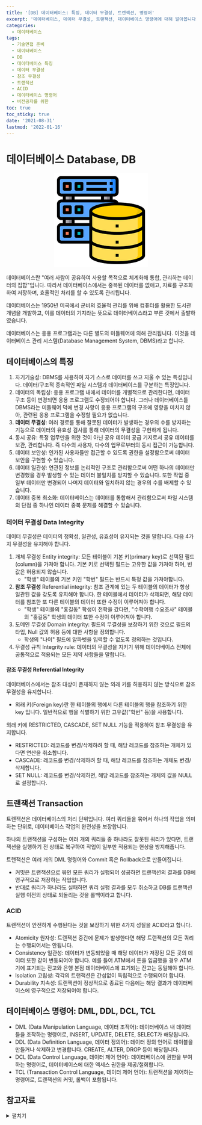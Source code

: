 ```yaml
---
title: '[DB] 데이터베이스: 특징, 데이터 무결성, 트랜잭션, 명령어'
excerpt: '데이터베이스, 데이터 무결성, 트랜잭션, 데이터베이스 명령어에 대해 알아봅니다.'
categories:
  - 데이터베이스
tags:
  - 기술면접 준비
  - 데이터베이스
  - DB
  - 데이터베이스 특징
  - 데이터 무결성
  - 참조 무결성
  - 트랜잭션
  - ACID
  - 데이터베이스 명령어
  - 비전공자를 위한
toc: true
toc_sticky: true
date: '2021-08-31'
lastmod: '2022-01-16'
---
```


# 데이터베이스 Database, DB

<p align="center"><img src="/assets/images/database.png"></p>

데이터베이스란 "여러 사람이 공유하여 사용할 목적으로 체계화해 통합, 관리하는 데이터의 집합"입니다. 따라서 데이터베이스에서는 중복된 데이터를 없애고, 자료를 구조화하여 저장하며, 효율적인 처리를 할 수 있도록 관리됩니다.

데이터베이스는 1950년 미국에서 군비의 효율적 관리를 위해 컴퓨터를 활용한 도서관 개념을 개발하고, 이를 데이터의 기지라는 뜻으로 데이터베이스라고 부른 것에서 출발하였습니다. 

데이터베이스는 응용 프로그램과는 다른 별도의 미들웨어에 의해 관리됩니다. 이것을 데이터베이스 관리 시스템(Database Management System, DBMS)라고 합니다.

## 데이터베이스의 특징

1. 자기기술성: DBMS를 사용하여 자기 스스로 데이터를 쓰고 지울 수 있는 특성입니다. 데이터/구조적 종속적인 파일 시스템과 데이터베이스를 구분하는 특징입니다.
2. 데이터의 독립성: 응용 프로그램 내에서 데이터를 개별적으로 관리한다면, 데이터 구조 등이 변경되면 응용 프로그램도 수정되어야 합니다. 그러나 데이터베이스틑 DBMS라는 미들웨어 덕에 변경 사항이 응용 프로그램의 구조에 영향을 미치지 않아, 관련된 응용 프로그램을 수정할 필요가 없습니다.
3. **데이터 무결성**: 여러 경로를 통해 잘못된 데이터가 발생하는 경우의 수를 방지하는 기능으로 데이터의 유효성 검사를 통해 데이터의 무결성을 구현하게 됩니다.
4. 동시 공유: 특정 업무만을 위한 것이 아닌 공유 데이터 공급 기지로서 공유 데이터를 보관, 관리합니다. 즉 다수의 사용자, 다수의 업무로부터의 동시 접근이 가능합니다.
5. 데이터 보안성: 인가된 사용자들만 접근할 수 있도록 권한을 설정함으로써 데이터 보안을 구현할 수 있습니다.
6. 데이터 일관성: 연관된 정보를 논리적인 구조로 관리함으로써 어떤 하나의 데이터만 변경했을 경우 발생할 수 있는 데이터 불일치를 방지할 수 있습니다. 또한 작업 중 일부 데이터만 변경되어 나머지 데이터와 일치하지 않는 경우의 수를 배제할 수 있습니다.
7. 데이터 중복 최소화: 데이터베이스는 데이터를 통합해서 관리함으로써 파일 시스템의 단점 중 하나인 데이터 중복 문제를 해결할 수 있습니다.

### 데이터 무결성 Data Integrity

데이터 무결성은 데이터의 정확성, 일관성, 유효성이 유지되는 것을 말합니다. 다음 4가지 무결성을 유지해야 합니다.

1. 개체 무결성 Entity integrity: 모든 테이블이 기본 키(primary key)로 선택된 필드 (column)을 가져야 합니다. 기본 키로 선택된 필드는 고유한 값을 가져야 하며, 빈 값은 허용되지 않습니다.
    - "학생" 테이블의 기본 키인 "학번" 필드는 반드시 특정 값을 가져야합니다.
2. **참조 무결성** Referential integrity: 참조 관계에 있는 두 테이블의 데이터가 항상 일관된 값을 갖도록 유지해야 합니다. 한 테이블에서 데이터가 삭제되면, 해당 데이터를 참조한 또 다른 테이블의 데이터 또한 수정이 이루어져야 합니다.
   - "학생" 테이블의 "홍길동" 학생이 전학을 갔다면, "수학여행 수요조사" 테이블의 "홍길동" 학생의 데이터 또한 수정이 이루어져야 합니다.
3. 도메인 무결성 Domain integrity: 필드의 무결성을 보장하기 위한 것으로 필드의 타입, Null 값의 허용 등에 대한 사항을 정의합니다.
   - 학생의 "나이" 필드에 알파벳을 입력할 수 없도록 정의하는 것입니다.
4. 무결성 규칙 Integrity rule: 데이터의 무결성을 지키기 위해 데이터베이스 전체에 공통적으로 적용되는 모든 제약 사항들을 말합니다.

#### 참조 무결성 Referential Integrity

데이터베이스에서는 참조 대상이 존재하지 않는 외래 키를 허용하지 않는 방식으로 참조 무결성을 유지합니다.

- 외래 키(Foreign key)란 한 테이블의 행에서 다른 테이블의 행을 참조하기 위한 key 입니다. 일반적으로 행을 식별하기 위한 고유값("학번" 등)을 사용합니다. 

외래 키에 RESTRICTED, CASCADE, SET NULL 기능을 적용하여 참조 무결성을 유지합니다.

- RESTRICTED: 레코드를 변경/삭제하려 할 때, 해당 레코드를 참조하는 개체가 있다면 연산을 취소합니다.
- CASCADE: 레코드를 변경/삭제하려 할 때, 해당 레코드를 참조하는 개체도 변경/삭제합니다.
- SET NULL: 레코드를 변경/삭제하면, 해당 레코드를 참조하는 개체의 값을 NULL로 설정합니다.

## 트랜잭션 Transaction

트랜잭션은 데이터베이스의 처리 단위입니다. 여러 쿼리들을 묶어서 하나의 작업을 의미하는 단위로, 데이터베이스 작업의 완전성을 보장합니다.

하나의 트랜잭션을 구성하는 여러 개의 쿼리들 중 하나라도 잘못된 쿼리가 있다면, 트랜잭션을 실행하기 전 상태로 복구하여 작업이 일부만 적용되는 현상을 방지해줍니다.

트랜잭션은 여러 개의 DML 명령어와 Commit 혹은 Rollback으로 만들어집니다. 

- 커밋은 트랜잭션으로 묶인 모든 쿼리가 실행되어 성공하면 트랜잭션의 결과를 DB에 영구적으로 저장하는 작업입니다.
- 반대로 쿼리가 하나라도 실패하면 쿼리 실행 결과를 모두 취소하고 DB를 트랜잭션 실행 이전의 상태로 되돌리는 것을 롤백이라고 합니다.

### ACID

트랜잭션이 안전하게 수행된다는 것을 보장하기 위한 4가지 성질을 ACID라고 합니다.

- Atomicity 원자성: 트랜잭션 중간에 문제가 발생한다면 해당 트랜잭션의 모든 쿼리는 수행되어서는 안됩니다.
- Consistency 일관성: 데이터가 변동되었을 때 해당 데이터가 저장된 모든 곳의 데이터 또한 같이 변동되어야 합니다. 예를 들어 ATM에서 돈을 입금했을 경우 ATM기에 표기되는 잔고와 은행 본점 데이터베이스에 표기되는 잔고는 동일해야 합니다.
- Isolation 고립성: 각각의 트랜잭션은 간섭없이 독립적으로 수행되어야 합니다.
- Durability 지속성: 트랜잭션이 정상적으로 종료된 다음에는 해당 결과가 데이터베이스에 영구적으로 저장되어야 합니다.

## 데이터베이스 명령어: DML, DDL, DCL, TCL

- DML (Data Manipulation Language, 데이터 조작어): 데이터베이스 내 데이터들을 조작하는 명령어로, INSERT, UPDATE, DELETE, SELECT가 해당됩니다.
- DDL (Data Definition Language, 데이터 정의어):  데이터 정의 언어로 테이블을 만들거나 삭제하고 변경합니다. CREATE, ALTER, DROP 등이 해당됩니다.
- DCL (Data Control Language, 데이터 제어 언어): 데이터베이스에 권한을 부여하는 명령어로, 데이터베이스에 대한 엑세스 권한을 제공/철회합니다.
- TCL (Transaction Control Language, 데이터 제어 언어): 트랜잭션을 제어하는 명령어로, 트랜잭션의 커밋, 롤백이 포함됩니다.

## 참고자료

<details><summary>펼치기</summary>
<div markdown="1">

- https://ko.wikipedia.org/wiki/%EB%8D%B0%EC%9D%B4%ED%84%B0%EB%B2%A0%EC%9D%B4%EC%8A%A4
- phatplus from www.flaticon.com
- http://tcpschool.com/mysql/DB
- https://namu.wiki/w/%EB%8D%B0%EC%9D%B4%ED%84%B0%EB%B2%A0%EC%9D%B4%EC%8A%A4
- https://github.com/JaeYeopHan/Interview_Question_for_Beginner/tree/master/Database#%EB%8D%B0%EC%9D%B4%ED%84%B0%EB%B2%A0%EC%9D%B4%EC%8A%A4
- By User:Booyabazooka - 자작, 퍼블릭 도메인, https://commons.wikimedia.org/w/index.php?curid=5343275
- http://tcpschool.com/mysql/mysql_intro_relationalDB
- https://sorrow16.tistory.com/39
- https://untitledtblog.tistory.com/123
- https://namu.wiki/w/NoSQL
- https://iamfreeman.tistory.com/entry/DBMS-%EB%8D%B0%EC%9D%B4%ED%84%B0-%EC%96%B8%EC%96%B4-DDL-DML-DCL-TCL-%EC%9D%98-%EC%A0%95%EC%9D%98
</div>
</details>
